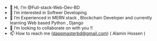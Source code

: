 - 👋 Hi, I’m @Full-stack-Web-Dev-BD
- 👀 I’m interested in Softwer Developing
- 🌱 I’m Experienced in MERN stack  , Blockchain Developer and  currently learning Web based Python , Django 
- 💞️ I’m looking to collaborate on with you !! 
- 📫 How to reach me (dappmasterbd@gmail.com) ( Alamin Hossen )

<!---
Full-stack-Web-Dev-BD/Full-stack-Web-Dev-BD is a ✨ special ✨ repository because its `README.md` (this file) appears on your GitHub profile.
You can click the Preview link to take a look at your changes.
--->
